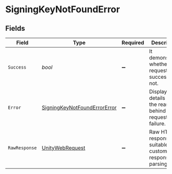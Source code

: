 # SigningKeyNotFoundError


## Fields

| Field                                                                                                            | Type                                                                                                             | Required                                                                                                         | Description                                                                                                      | Example                                                                                                          |
| ---------------------------------------------------------------------------------------------------------------- | ---------------------------------------------------------------------------------------------------------------- | ---------------------------------------------------------------------------------------------------------------- | ---------------------------------------------------------------------------------------------------------------- | ---------------------------------------------------------------------------------------------------------------- |
| `Success`                                                                                                        | *bool*                                                                                                           | :heavy_minus_sign:                                                                                               | It demonstrates whether the request is successful or not.                                                        | false                                                                                                            |
| `Error`                                                                                                          | [SigningKeyNotFoundErrorError](../../Models/Components/SigningKeyNotFoundErrorError.md)                          | :heavy_minus_sign:                                                                                               | Displays details about the reasons behind the request's failure.                                                 |                                                                                                                  |
| `RawResponse`                                                                                                    | [UnityWebRequest](https://docs.unity3d.com/2021.3/Documentation/ScriptReference/Networking.UnityWebRequest.html) | :heavy_minus_sign:                                                                                               | Raw HTTP response; suitable for custom response parsing                                                          |                                                                                                                  |